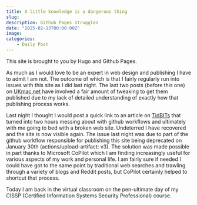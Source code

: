 ```yaml
---
title: A little knowledge is a dangerous thing
slug: 
description: Github Pages struggles
date: "2025-02-13T00:00:00Z"
image: 
categories:
    - Daily Post
---
```

This site is brought to you by Hugo and Github Pages. 

As much as I would love to be an expert in web design and publishing I have to admit I am not. The outcome of which is that I fairly regularly run into issues with this site as I did last night. The last two posts (before this one) on [UKmac.net](https://ukmac.net) have involved a fair amount of tweaking to get them published due to my lack of detailed understanding of exactly how that publishing process works.

Last night I thought I would post a quick link to an article on [TidBITs](https://tidbits.com) that turned into two hours messing about with github workflows and ultimately with me going to bed with a broken web site. Undeterred I have recovered and the site is now visible again. The issue last night was due to part of the github workflow responsible for publishing this site being deprecated on January 30th (actions/upload-artifact: v3). The solution was made possible in part thanks to Microsoft CoPilot which I am finding increasingly useful for various aspects of my work and personal life. I am fairly sure if needed I could have got to the same point by traditional web searches and trawling through a variety of blogs and Reddit posts, but CoPilot certainly helped to shortcut that process.

Today I am back in the virtual classroom on the pen-ultimate day of my CISSP (Certified Information Systems Security Professional) course. 
